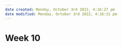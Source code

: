 ```yaml
---
date created: Monday, October 3rd 2022, 4:16:27 pm
date modified: Monday, October 3rd 2022, 4:16:31 pm
---
```

# Week 10
